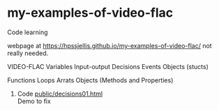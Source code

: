 # my-examples-of-video-flac
Code learning


webpage at https://hpssjellis.github.io/my-examples-of-video-flac/ not really needed.


VIDEO-FLAC 
Variables
Input-output
Decisions
Events
Objects (stucts)

Functions
Loops
Arrats
Objects (Methods and Properties)


1. Code [public/decisions01.html](public/decisions01.html)  <br> Demo to fix [](https://hpssjellis.github.io/my-examples-of-video-flac/public/decisions01.html)
